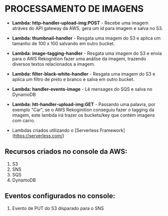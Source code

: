 # PROCESSAMENTO DE IMAGENS

* **Lambda: http-handler-upload-img:POST** - Recebe uma imagem atráves do API gateway da AWS, gera um id para imagem e salva no S3.
* **Lambda: thumbnail-handler** - Resgata uma imagem do S3 e aplica um tamanho de 100 x 100 salvando em outro bucket.
* **Lambda: image-tagging-handler** - Resgata uma imagem do S3 e envia para o AWS Rekognition fazer uma análise da imagem, trazendo diversos textos relacionados a imagem.
* **Lambda: filter-black-white-handler** - Resgata uma imagem do S3 e aplica um filtro de preto e branco e salva em outro bucket.
* **Lambda: handler-events-image** - Lê mensages do SQS e salva no DynamoDB
* **Lambda: htt-handler-upload-img:GET** - Passando uma palavra, por exemplo "Car", se o AWS Rekoginition conseguiu fazer o tagging da imagem, este lambda irá trazer os buckets/key que contém imagens com carro.

* Lambdas criados utilizando o [Serverless Framework] (https://serverless.com/)

## Recursos criados no console da AWS: 
1. S3
2. SNS
3. SQS
4. DynamoDB

## Eventos configurados no console:
1. Evento de PUT do S3 disparado para o SNS

